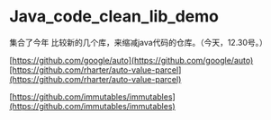 # Java_code_clean_lib_demo
集合了今年 比较新的几个库，来缩减java代码的仓库。（今天，12.30号。）


[https://github.com/google/auto](https://github.com/google/auto)[https://github.com/rharter/auto-value-parcel](https://github.com/rharter/auto-value-parcel)

[https://github.com/immutables/immutables](https://github.com/immutables/immutables)

